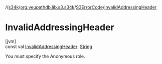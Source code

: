 //[s34k](../../../index.md)/[org.veupathdb.lib.s3.s34k](../index.md)/[S3ErrorCode](index.md)/[InvalidAddressingHeader](-invalid-addressing-header.md)

# InvalidAddressingHeader

[jvm]\
const val [InvalidAddressingHeader](-invalid-addressing-header.md): [String](https://kotlinlang.org/api/latest/jvm/stdlib/kotlin/-string/index.html)

You must specify the Anonymous role.
